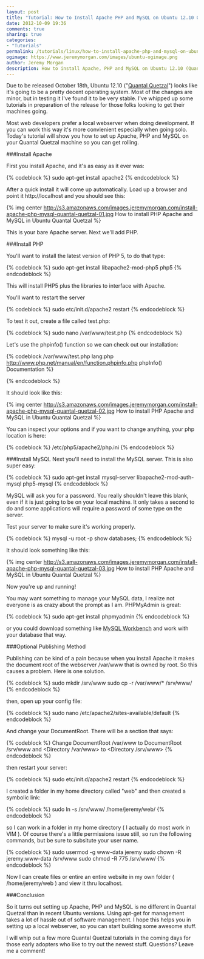 ```yaml
---
layout: post
title: "Tutorial: How to Install Apache PHP and MySQL on Ubuntu 12.10 Quantal Quetzal"
date: 2012-10-09 19:36
comments: true
sharing: true
categories:
- "Tutorials"
permalink: /tutorials/linux/how-to-install-apache-php-and-mysql-on-ubuntu-12-dot-10-quantal-quetzal
ogimage: https://www.jeremymorgan.com/images/ubuntu-ogimage.png
author: Jeremy Morgan
description: How to install Apache, PHP and MySQL on Ubuntu 12.10 (Quantal Quetzal)
---
```


Due to be released October 18th, Ubuntu 12.10 ("<a href="https://wiki.ubuntu.com/QuantalQuetzal/ReleaseNotes/UbuntuDesktop">Quantal Quetzal</a>") looks like it's going to be a pretty decent operating system. 
Most of the changes are minor, but in testing it I've found it to be very stable. I've whipped up some tutorials in preparation of the release for those folks looking to get their machines going. 

Most web developers prefer a local webserver when doing development. If you can work this way it's more convienient especially when going solo. Today's tutorial will show you how to set up Apache, PHP and MySQL on your Quantal Quetzal machine so you can get rolling. 
<!-- more -->

###Install Apache

First you install Apache, and it's as easy as it ever was:

{% codeblock %}
sudo apt-get install apache2
{% endcodeblock %}

After a quick install it will come up automatically. Load up a browser and point it http://localhost and you should see this:

{% img center http://s3.amazonaws.com/images.jeremymorgan.com/install-apache-php-mysql-quantal-quetzal-01.jpg How to install PHP Apache and MySQL in Ubuntu Quantal Quetzal %}

This is your bare Apache server. Next we'll add PHP. 

###Install PHP

You'll want to install the latest version of PHP 5, to do that type:

{% codeblock %}
sudo apt-get install libapache2-mod-php5 php5
{% endcodeblock %}

This will install PHP5 plus the libraries to interface with Apache. 

You'll want to restart the server

{% codeblock %}
sudo etc/init.d/apache2 restart
{% endcodeblock %}



To test it out, create a file called test.php:

{% codeblock %}
sudo nano /var/www/test.php
{% endcodeblock %}

Let's use the phpinfo() function so we can check out our installation:

{% codeblock /var/www/test.php lang:php http://www.php.net/manual/en/function.phpinfo.php phpInfo() Documentation %}
<?php phpinfo(); ?>
{% endcodeblock %}

It should look like this:

{% img center http://s3.amazonaws.com/images.jeremymorgan.com/install-apache-php-mysql-quantal-quetzal-02.jpg How to install PHP Apache and MySQL in Ubuntu Quantal Quetzal %}

You can inspect your options and if you want to change anything, your php location is here:

{% codeblock %}
/etc/php5/apache2/php.ini
{% endcodeblock %}

###Install MySQL
Next you'll need to install the MySQL server. This is also super easy:

{% codeblock %}
sudo apt-get install mysql-server libapache2-mod-auth-mysql php5-mysql
{% endcodeblock %}

MySQL will ask you for a password. You really shouldn't leave this blank, even if it is just going to be on your local machine. It only takes a second to do and some applications will require a password of some type on the server. 

Test your server to make sure it's working properly. 

{% codeblock %}
mysql -u root -p
<Enter Password>
show databases;
{% endcodeblock %}

It should look something like this:

{% img center http://s3.amazonaws.com/images.jeremymorgan.com/install-apache-php-mysql-quantal-quetzal-03.jpg How to install PHP Apache and MySQL in Ubuntu Quantal Quetzal %}

Now you're up and running! 

You may want something to manage your MySQL data, I realize not everyone is as crazy about the prompt as I am. PHPMyAdmin is great:

{% codeblock %}
sudo apt-get install phpmyadmin
{% endcodeblock %}

or you could download something like <a href="http://www.mysql.com/downloads/workbench/#downloads">MySQL Workbench</a> and work with your database that way. 

###Optional Publishing Method

Publishing can be kind of a pain because when you install Apache it makes the document root of the webserver /var/www that is owned by root. So this causes a problem. Here is one solution. 

{% codeblock %}
sudo mkdir /srv/www
sudo cp -r /var/www/* /srv/www/
{% endcodeblock %}

then, open up your config file: 

{% codeblock %}
sudo nano /etc/apache2/sites-available/default
{% endcodeblock %}

And change your DocumentRoot. There will be a section that says: 

{% codeblock %}
Change 
DocumentRoot /var/www
to 
DocumentRoot /srv/www
and 
<Directory /var/www>
to
<Directory /srv/www>
{% endcodeblock %}

then restart your server:

{% codeblock %}
sudo etc/init.d/apache2 restart
{% endcodeblock %}

I created a folder in my home directory called "web" and then created a symbolic link:

{% codeblock %}
sudo ln -s /srv/www/ /home/jeremy/web/
{% endcodeblock %}

so I can work in a folder in my home directory  ( I actually do most work in VIM ). Of course there's a little permissions issue still, so run the following commands, but be sure to subsitute your user name. 

{% codeblock %}
sudo usermod -g www-data jeremy
sudo chown -R jeremy:www-data /srv/www
sudo chmod -R 775 /srv/www/
{% endcodeblock %}

Now I can create files or entire an entire website in my own folder ( /home/jeremy/web ) and view it thru localhost. 

###Conclusion

So it turns out setting up Apache, PHP and MySQL is no different in Quantal Quetzal than in recent Ubuntu versions. Using apt-get for management takes a lot of hassle out of software management. I hope this helps you in setting up a local webserver, so you can start building some awesome stuff. 

I will whip out a few more Quantal Quetzal tutorials in the coming days for those early adopters who like to try out the newest stuff. Questions? Leave me a comment! 








